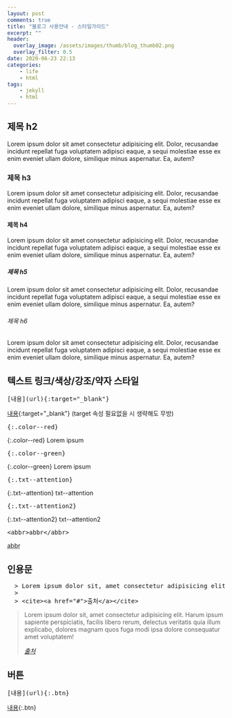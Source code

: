 ```yaml
---
layout: post
comments: true
title: "블로그 사용안내 - 스타일가이드"
excerpt: ""
header:
  overlay_image: /assets/images/thumb/blog_thumb02.png
  overlay_filter: 0.5
date: 2020-06-23 22:13
categories:
    - life
    - html
tags:
    - jekyll
    - html
---
```

## 제목 h2

Lorem ipsum dolor sit amet consectetur adipisicing elit. Dolor, recusandae incidunt repellat fuga voluptatem adipisci eaque, a sequi molestiae esse ex enim eveniet ullam dolore, similique minus aspernatur. Ea, autem?

### 제목 h3

Lorem ipsum dolor sit amet consectetur adipisicing elit. Dolor, recusandae incidunt repellat fuga voluptatem adipisci eaque, a sequi molestiae esse ex enim eveniet ullam dolore, similique minus aspernatur. Ea, autem?

#### 제목 h4

Lorem ipsum dolor sit amet consectetur adipisicing elit. Dolor, recusandae incidunt repellat fuga voluptatem adipisci eaque, a sequi molestiae esse ex enim eveniet ullam dolore, similique minus aspernatur. Ea, autem?

##### 제목 h5

Lorem ipsum dolor sit amet consectetur adipisicing elit. Dolor, recusandae incidunt repellat fuga voluptatem adipisci eaque, a sequi molestiae esse ex enim eveniet ullam dolore, similique minus aspernatur. Ea, autem?

###### 제목 h6

Lorem ipsum dolor sit amet consectetur adipisicing elit. Dolor, recusandae incidunt repellat fuga voluptatem adipisci eaque, a sequi molestiae esse ex enim eveniet ullam dolore, similique minus aspernatur. Ea, autem?

## 텍스트 링크/색상/강조/약자 스타일

<pre class="pre--example">
[내용](url){:target="_blank"}
</pre>

[내용](https://tidyred.github.io/){:target="_blank"}
(target 속성 필요없을 시 생략해도 무방)

<pre class="pre--example">{:.color--red}</pre>

{:.color--red}
Lorem ipsum

<pre class="pre--example">{:.color--green}</pre>

{:.color--green}
Lorem ipsum

<pre class="pre--example">{:.txt--attention}</pre>

{:.txt--attention}
txt--attention

<pre class="pre--example">{:.txt--attention2}</pre>

{:.txt--attention2}
txt--attention2

<pre class="pre--example">&lt;abbr&gt;abbr&lt;/abbr&gt;</pre>

<abbr title="abbreviation" aria-describedby="tooltip-of-this-title">abbr</abbr>

## 인용문

<pre class="pre--example">
  > Lorem ipsum dolor sit, amet consectetur adipisicing elit. Harum ipsum sapiente perspiciatis, facilis libero rerum, delectus veritatis quia illum explicabo, dolores magnam quos fuga modi ipsa dolore consequatur amet voluptatem!
  >
  > &lt;cite&gt;&lt;a href="#"&gt;출처&lt;/a&gt;&lt;/cite&gt;
</pre>

> Lorem ipsum dolor sit, amet consectetur adipisicing elit. Harum ipsum sapiente perspiciatis, facilis libero rerum, delectus veritatis quia illum explicabo, dolores magnam quos fuga modi ipsa dolore consequatur amet voluptatem!
>
> <cite><a href="#">출처</a></cite>

## 버튼

<pre class="pre--example">[내용](url){:.btn}</pre>

[내용](https://tidyred.github.io/){:.btn}